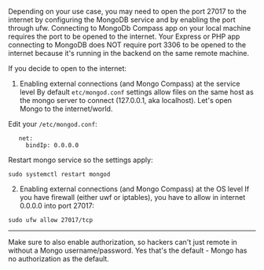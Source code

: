 Depending on your use case, you may need to open the port 27017 to the internet by configuring the MongoDB service and by enabling the port through ufw. Connecting to MongoDb Compass app on your local machine requires the port to be opened to the internet. Your Express or PHP app connecting to MongoDB does NOT require port 3306 to be opened to the internet because it's running in the backend on the same remote machine. 

If you decide to open to the internet:

1. Enabling external connections (and Mongo Compass) at the service level
By default `etc/mongod.conf` settings allow files on the same host as the mongo server to connect (127.0.0.1, aka localhost). Let's open Mongo to the internet/world.

Edit your `/etc/mongod.conf`:

```
   net:
	 bindIp: 0.0.0.0
```

Restart mongo service so the settings apply:
```
sudo systemctl restart mongod
```

2. Enabling external connections (and Mongo Compass) at the OS level
If you have firewall (either uwf or iptables), you have to allow in internet 0.0.0.0 into port 27017:

```
sudo ufw allow 27017/tcp
```

---

Make sure to also enable authorization, so hackers can't just remote in without a Mongo username/password. Yes that's the default - Mongo has no authorization as the default.